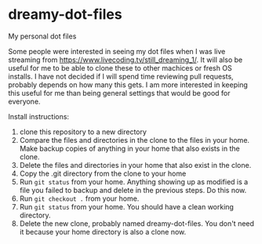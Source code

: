 # dreamy-dot-files
My personal dot files

Some people were interested in seeing my dot files when I was live streaming from https://www.livecoding.tv/still_dreaming_1/. It will also be useful for me to be able to clone these to other machices or fresh OS installs. I have not decided if I will spend time reviewing pull requests, probably depends on how many this gets. I am more interested in keeping this useful for me than being general settings that would be good for everyone.

Install instructions:

1) clone this repository to a new directory
2) Compare the files and directories in the clone to the files in your home. Make backup copies of anything in your home that also exists in the clone.
3) Delete the files and directories in your home that also exist in the clone.
4) Copy the .git directory from the clone to your home
5) Run `git status` from your home. Anything showing up as modified is a file you failed to backup and delete in the previous steps. Do this now.
6) Run `git checkout .` from your home.
7) Run `git status` from your home. You should have a clean working directory.
8) Delete the new clone, probably named dreamy-dot-files. You don't need it because your home directory is also a clone now.
